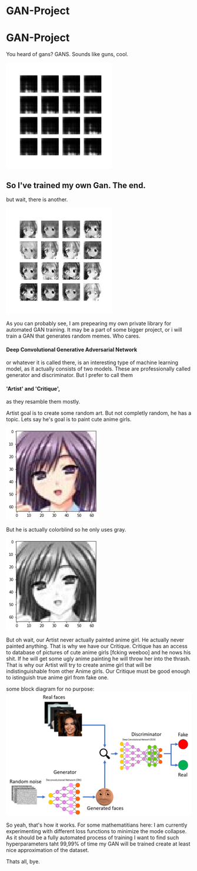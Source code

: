 # GAN-Project
# GAN-Project

You heard of gans? GANS. Sounds like guns, cool.

![gif 1](./to_readme/dcgan.gif)

## So I've trained my own Gan. The end.

but wait, there is another.

![gif 2](./to_readme/dcgan_second_train.gif)

As you can probably see, I am prepearing my own private 
library for automated GAN training. It may be 
a part of some bigger project, or i will train a 
GAN that generates random memes. Who cares.

#### Deep Convolutional Generative Adversarial Network
or whatever it is called there, is an interesting type
of machine learning model, as it actually consists of two models.
These are professionally called generator and discriminator.
But I prefer to call them 
#### 'Artist' and 'Critique',
as they resamble them mostly.

Artist goal is to create some random art. 
But not completly random, he has a topic. Lets say he's
goal is to paint cute anime girls.

![png 1](./to_readme/anime_girl.png)

But he is actually colorblind so he only uses gray.

![png 2](./to_readme/gray_anime_girl.png)

But oh wait, our Artist never actually painted anime girl. 
He actually never painted anything. That is why we have our Critique.
Critique has an access to database of pictures of cute anime girls
[fcking weeboo] and he nows his shit. If he will get some ugly anime painting
he will throw her into the thrash. That is why our Artist will try to create anime girl 
that will be indistinguishable from other Anime girls. Our Critique must be good enough 
to istinguish true anime girl from fake one.

some block diagram for no purpose:
![png 3](./to_readme/GAN_block_diagram.png)

So yeah, that's how it works.
For some mathematitians here: I am currently experimenting with different loss functions
to minimize the mode collapse. As it should be a fully automated process of training I want 
to find such hyperparameters taht 99,99% of time my GAN will be trained create at least
nice approximation of the dataset.

Thats all, bye.

